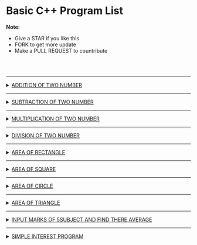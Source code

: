 # Basic C++ Program List

**Note:**
 - Give a STAR if you like this 
 - FORK to get more update
 - Make a PULL REQUEST to countribute

<br><br>

<a href="addition">
 <hr>

 <details><summary>ADDITION OF TWO NUMBER</summary>

    ```

    #include <iostream>
    using namespace std;
    int main()
        {
            int a,b,c;
            cout<<"Enter first number\n";
            cin>>a;
            cout<<"Enter second number\n";
            cin>>b;
            c=a+b;
            cout<<"Add="<<c;
        }

    ```

<img>


 </details>


<a href="subtraction">
 <hr>

 <details><summary>SUBTRACTION OF TWO NUMBER</summary>

    ```

    #include <iostream>
    using namespace std;
    int main()
        {
            int a,b,c;
            cout<<"Enter first number\n";
            cin>>a;
            cout<<"Enter second number\n";
            cin>>b;
            c=a-b;
            cout<<"Sub="<<c;
        }

    ```

<img>


 </details>


<a href="multiplication">
 <hr>

 <details><summary>MULTIPLICATION OF TWO NUMBER</summary>

    ```

    #include <iostream>
    using namespace std;
    int main()
        {
            int a,b,c;
            cout<<"Enter first number\n";
            cin>>a;
            cout<<"Enter second number\n";
            cin>>b;
            c=a*b;
            cout<<"Multiply="<<c;
        }

    ```

<img>


 </details>


<a href="division">
 <hr>

 <details><summary>DIVISION OF TWO NUMBER</summary>

    ```

    #include <iostream>
    using namespace std;
    int main()
        {
            int a,b,c;
            cout<<"Enter first number\n";
            cin>>a;
            cout<<"Enter second number\n";
            cin>>b;
            c=a/b;
            cout<<"Div="<<c;
        }

    ```

<img>


 </details>



<a href="area-rectangle">
 <hr>

 <details><summary>AREA OF RECTANGLE</summary>

    ```

    #include <iostream>
    using namespace std;
    int main()
        {
            int area,h,w;
            cout<<"Enter height of rectangle\n";
            cin>>h;
            cout<<"Enter width of rectangle\n";
            cin>>w;
            area=h*w;
            cout<<"Area of rectangle="<<area;
        }

    ```

<img>


 </details>



<a href="area-square">
 <hr>

 <details><summary>AREA OF SQUARE</summary>

    ```

    #include <iostream>
    using namespace std;
    int main()
        {
            int area,side;
            cout<<"Enter side of square\n";
            cin>>side;
            area=side*side;
            cout<<"Area of square="<<area;
        }

    ```

<img>


 </details>



<a href="area-circle">
 <hr>

 <details><summary>AREA OF CIRCLE</summary>

    ```

    #include <iostream>
    using namespace std;
    int main()
        {
            float area,r;
            cout<<"Enter radius of circle\n";
            cin>>r;
            area=3.14*r*r;
            cout<<"Area of circle="<<area;
        }

    ```

<img>


 </details>




<a href="area-triangle">
 <hr>

 <details><summary>AREA OF TRIANGLE</summary>

    ```

    #include <iostream>
    using namespace std;
    int main()
        {
            float area,b,h;
            cout<<"Enter base\n";
            cin>>b;
            cout<<"Enter height\n";
            cin>>h;
            area=0.5*b*h;
            cout<<"Area of triangle="<<area;
        }

    ```

<img>


 </details>



<a href="average">
 <hr>

 <details><summary>INPUT MARKS OF 5SUBJECT AND FIND THERE AVERAGE</summary>

 **Note** Let each subject be Physics=p, Chemistry=c, Math=m, Geography=g, English=e

    ```

    #include <iostream>
    using namespace std;
    int main()
        {
            float p,c,m,g,e,avg;
            cout<<"Enter marks in physics\n";
            cin>>p;
            cout<<"Enter marks in chemistry\n";
            cin>>c;
            cout<<"Enter marks in math\n";
            cin>>m;
            cout<<"Enter marks in geography\n";
            cin>>g;
            cout<<"Enter marks in english\n";
            cin>>e;
            avg=(p+c+m+g+e)/5;
            cout<<"Average of result="<<avg;
        }

    ```

<img>


 </details>


<a href="simple-interest">
 <hr>

 <details><summary>SIMPLE INTEREST PROGRAM</summary>

    ```

    #include <iostream>
    using namespace std;
    int main()
        {
            float p,r,t,si;
            cout<<"Enter principle\n";
            cin>>p;
            cout<<"Enter rate of interest\n";
            cin>>r;
            cout<<"Enter time\n";
            cin>>t;
            si=(p*r*t)/100;
            cout<<"Simple Interest="<<si;
        }

    ```

<img>


 </details>


<!--
<a href="swapping-methode-1">
 <hr>

 <details><summary>SWAPPING OF TWO NUMBERS (METHODE 1)</summary>

    ```

    #include <iostream>
    using namespace std;
    int main()
        {
            int a=10,b=20,
            cout<<"Enter principle\n";
            cin>>p;
            cout<<"Enter rate of interest\n";
            cin>>r;
            cout<<"Enter time\n";
            cin>>t;
            si=(p*r*t)/100;
            cout<<"Simple Interest="<<si;
        }

    ```

<img>


 </details>
-->










